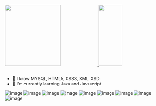 <div>
  <a href="https://github.com/HacheCl">
    <img height="200em" width="60%" src="https://github-readme-stats.vercel.app/api?username=HacheCl&show_icons=true&theme=dark&include_all_commits=true&count_private=true"/>
    <img height="200em" width="39%" src="https://github-readme-stats.vercel.app/api/top-langs/?username=HacheCl&layout=compact&langs_count=12&theme=dark"/>
  </a>
</div>
  
 ##

- 📖 I know MYSQL, HTML5, CSS3, XML, XSD.
- 🌱 I'm currently learning Java and Javascript.

![image](https://img.shields.io/badge/Java-5181A2?style=for-the-badge&logo=openjdk&logoColor=black)
![image](https://img.shields.io/badge/JavaScript-F7DF1E?style=for-the-badge&logo=javascript&logoColor=black)
![image](https://img.shields.io/badge/jQuery-0769AD?style=for-the-badge&logo=jquery&logoColor=white)
![image](https://img.shields.io/badge/HTML5-E34F26?style=for-the-badge&logo=html5&logoColor=white)
![image](https://img.shields.io/badge/XML-2c2b2b?style=for-the-badge&logo=scala&logoColor=white)
![image](https://img.shields.io/badge/CSS3-1572B6?style=for-the-badge&logo=css3&logoColor=white)
![image](https://img.shields.io/badge/Bootstrap-563D7C?style=for-the-badge&logo=bootstrap&logoColor=white)
![image](https://img.shields.io/badge/MySQL-00000F?style=for-the-badge&logo=mysql&logoColor=white)
![image](https://img.shields.io/badge/Linux-E34F26?style=for-the-badge&logo=linux&logoColor=black)
